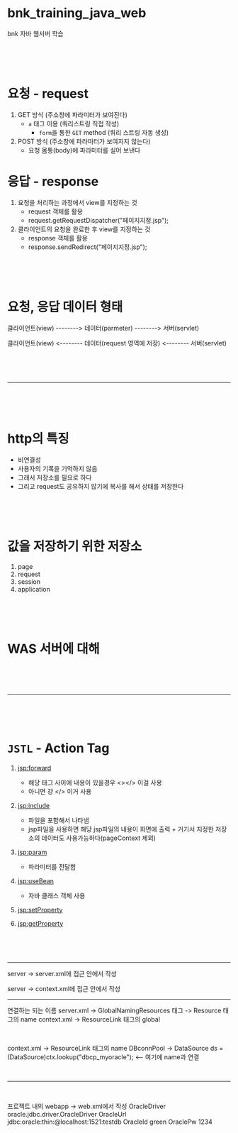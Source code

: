 # bnk_training_java_web

bnk 자바 웹서버 학습

<br>
<br>
<br>

# 요청 - request

1. GET 방식 (주소창에 파라미터가 보여진다)
    - `a` 태그 이용 (쿼리스트링 직접 작성)
        - `form`을 통한 `GET` method (쿼리 스트링 자동 생성)
2. POST 방식 (주소창에 파라미터가 보여지지 않는다)
    - 요청 몸통(body)에 파라미터를 실어 보낸다

# 응답 - response

1. 요청을 처리하는 과정에서 view를 지정하는 것
    - request 객체를 활용
    - request.getRequestDispatcher("페이지지정.jsp");
2. 클라이언트의 요청을 완료한 후 view를 지정하는 것
    - response 객체를 활용
    - response.sendRedirect("페이지지정.jsp");

<br>
<br>
<br>

# 요청, 응답 데이터 형태

클라이언트(view) --------> 데이터(parmeter) --------> 서버(servlet)

클라이언트(view) <-------- 데이터(request 영역에 저장) <-------- 서버(servlet)

<br>
<br>
<br>
<hr>
<br>
<br>
<br>

# http의 특징

-   비연결성
-   사용자의 기록을 기억하지 않음
-   그래서 저장소를 필요로 하다
-   그리고 request도 공유하지 않기에 복사를 해서 상태를 저장한다

<br>
<br>
<br>

# 값을 저장하기 위한 저장소

1. page
2. request
3. session
4. application

<br>
<br>
<br>

# WAS 서버에 대해

<br>
<br>
<br>
<hr>
<br>
<br>
<br>

# `JSTL` - Action Tag

1. <jsp:forward>

    - 해당 태그 사이에 내용이 있을경우 <></> 이걸 사용
    - 아니면 걍 </> 이거 사용

2. <jsp:include>
    - 파일을 포함해서 나타냄
    - jsp파일을 사용하면 해당 jsp파일의 내용이 화면에 출력 + 거기서 지정한 저장소의 데이터도 사용가능하다(pageContext 제외)
3. <jsp:param>
    - 파라미터를 전달함
4. <jsp:useBean>
    - 자바 클래스 객체 사용
5. <jsp:setProperty>
6. <jsp:getProperty>

<br>
<br>
<br>
<hr>

server -> server.xml에 접근
<GlobalNamingResources></GlobalNamingResources>안에서 작성

<Resource 
  		auth="Container"
  		driverClassName="oracle.jdbc.driver.OracleDriver"
  		type="javax.sql.DataSource"
  		initialiSize="5"
  		minIdle="5"
  		maxTotal="20"
  		maxIdle="20"
  		maxWaitMillis="5000" 
  		url="jdbc:oracle:this:@Localhost:1521:testdb"
  		name="dbcp_myoracle"
  		username="green"
  		passord="1234" />

<!--
		type : 데이터소스로 사용할 클래스명
		initialSize : 풀의 최초 초기화 과정에서 미리 만들어 놓을 연결의 개수(기본 : 0)
		minIdle : 최소한으로 유지할 연결 개수
		maxTotal : 동시에 사용할 수 있는 최대 연결 개수(기본 : 8)
		maxIdle : 풀에 반납할 때 최대로 유지될 수 있는 연결 개수(기본 : 8)
		maxWaitMillis : 새로운 요청이 들어왓을 때 얼마나 대기할지를 밀리초 단위로 기술
		name : 생성할 자원이름(풀이름)
-->

server -> context.xml에 접근
<Context></Context>안에서 작성

<ResourceLink global="dbcp_myoracle" name="dbcp_myoracle" type="javax.sql.DataSource" />

<hr>

연결하는 되는 이름
server.xml -> GlobalNamingResources 태그 -> Resource 태그의 name
context.xml -> ResourceLink 태그의 global

<br>

context.xml -> ResourceLink 태그의 name
DBconnPool -> DataSource ds = (DataSource)ctx.lookup("dbcp_myoracle");
<-- 여기에 name과 연결

<br>
<hr>
<br>

프로젝트 내의 webapp -> web.xml에서 작성
<context-param>
<param-name>OracleDriver</param-name>
<param-value>oracle.jdbc.driver.OracleDriver</param-value>
</context-param>
<context-param>
<param-name>OracleUrl</param-name>
<param-value>jdbc:oracle:thin:@localhost:1521:testdb</param-value>
</context-param>
<context-param>
<param-name>OracleId</param-name>
<param-value>green</param-value>
</context-param>
<context-param>
<param-name>OraclePw</param-name>
<param-value>1234</param-value>
</context-param>
